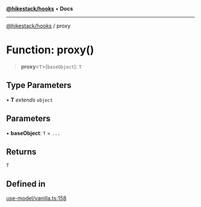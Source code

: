 [**@hikestack/hooks**](/official/reference/hooks/index.md) • **Docs**

***

[@hikestack/hooks](/official/reference/hooks/globals.md) / proxy

# Function: proxy()

> **proxy**\<`T`\>(`baseObject`): `T`

## Type Parameters

• **T** *extends* `object`

## Parameters

• **baseObject**: `T` = `...`

## Returns

`T`

## Defined in

[use-model/vanilla.ts:158](https://github.com/hikestack/hike/blob/110006a71b16d35b8305bd3bea8f80d291c9c609/packages/hooks/src/use-model/vanilla.ts#L158)
